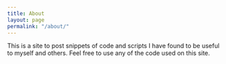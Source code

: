 ```yaml
---
title: About
layout: page
permalink: "/about/"
---
```


This is a site to post snippets of code and scripts I have found to be useful to myself and others.  Feel free to use any of the code used on this site.